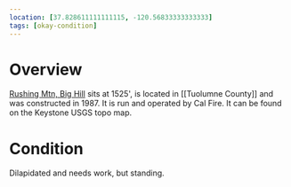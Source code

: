 ```yaml
---
location: [37.828611111111115, -120.56833333333333]
tags: [okay-condition]
---
```


# Overview

[Rushing Mtn, Big Hill](http://www.peakbagging.com/CALookoutPhotos/RushingMtn.html) sits at 1525', is located in [[Tuolumne County]] and was constructed in 1987. It is run and operated by Cal Fire. It can be found on the Keystone USGS topo map.

# Condition

Dilapidated and needs work, but standing.